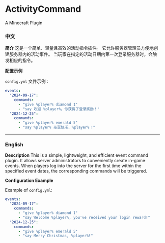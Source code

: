 

# ActivityCommand
A Minecraft Plugin

### 中文

**简介**
这是一个简单、轻量且高效的活动指令插件。
它允许服务器管理员方便地创建服务器内的活动事件。
当玩家在指定的活动日期内第一次登录服务器时，会触发相应的指令。

**配置示例**

`config.yml` 文件示例：

```yaml
events:
  "2024-09-17":
    commands:
      - "give %player% diamond 1"
      - "say 欢迎 %player%，你获得了登录奖励！"
  "2024-12-25":
    commands:
      - "give %player% emerald 5"
      - "say %player% 圣诞快乐，%player%！"
```

---

### English

**Description**
This is a simple, lightweight, and efficient event command plugin. It allows server administrators to conveniently create in-game events. When players log into the server for the first time within the specified event dates, the corresponding commands will be triggered.

**Configuration Example**

Example of `config.yml`:

```yaml
events:
  "2024-09-17":
    commands:
      - "give %player% diamond 1"
      - "say Welcome %player%, you've received your login reward!"
  "2024-12-25":
    commands:
      - "give %player% emerald 5"
      - "say Merry Christmas, %player%!"
```
